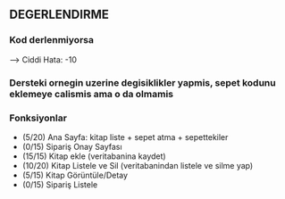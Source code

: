 ## DEGERLENDIRME

### Kod derlenmiyorsa
--> Ciddi Hata: -10

### Dersteki ornegin uzerine degisiklikler yapmis, sepet kodunu eklemeye calismis ama o da olmamis

### Fonksiyonlar
- (5/20) Ana Sayfa: kitap liste + sepet atma + sepettekiler
- (0/15) Sipariş Onay Sayfası
- (15/15) Kitap ekle (veritabanina kaydet)
- (10/20) Kitap Listele ve Sil (veritabanindan listele ve silme yap)
- (5/15) Kitap Görüntüle/Detay
- (0/15) Sipariş Listele